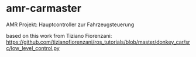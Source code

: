 # amr-carmaster
AMR Projekt: Hauptcontroller zur Fahrzeugsteuerung

based on this work from Tiziano Fiorenzani: https://github.com/tizianofiorenzani/ros_tutorials/blob/master/donkey_car/src/low_level_control.py
